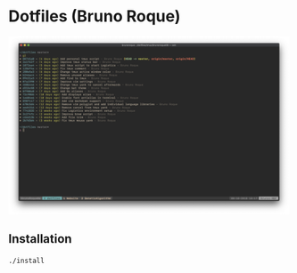 # Dotfiles (Bruno Roque)

![Shell](./screenshots/shell.png)

## Installation

```bash
./install
```
